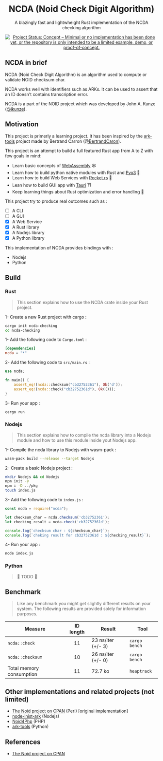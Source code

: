 <div align="center">

# NCDA (Noid Check Digit Algorithm)

A blazingly fast and lightwheight Rust implementation of the NCDA checking algorithm

[![Project Status: Concept – Minimal or no implementation has been done yet, or the repository is only intended to be a limited example, demo, or proof-of-concept.](https://www.repostatus.org/badges/latest/concept.svg)](https://www.repostatus.org/#concept)

</div>

## NCDA in brief

NCDA (Noid Check Digit Algorithm) is an algorithm used to compute or validate NOID checksum char.

NCDA works well with identifiers such as ARKs. It can be used to assert that an ID doesn't contains transcription error.

NCDA is a part of the NOID project which was developed by John A. Kunze ([@jkunze](https://github.com/jkunze)).

## Motivation

This project is primerly a learning project. It has been inspired by the [ark-tools](https://github.com/BertrandCaron/ark-tools) project made by Bertrand Carron ([@BertrandCaron](https://github.com/BertrandCaron)). 

This project is an attempt to build a full featured Rust app from A to Z with few goals in mind:

* Learn basic concepts of [WebAssembly](https://webassembly.org/) 🕸
* Learn how to build python native modules with Rust and [Pyo3](https://github.com/PyO3/pyo3) 🐍
* Learn how to build Web Services with [Rocket.rs](https://www.rocket.rs/) 🚀
* Lean how to build GUI app with [Tauri](https://github.com/tauri-apps/tauri) ⛩️
* Keep learning things about Rust optimization and error handling 🦀

This project try to produce real outcomes such as :

- [ ]  A CLI
- [ ]  A GUI
- [x]  A Web Service
- [x]  A Rust library
- [x]  A Nodejs library
- [x]  A Python library

This implementation of NCDA provides bindings with :

* Nodejs
* Python

## Build 

### Rust

> This section explains how to use the NCDA crate inside your Rust project.

1- Create a new Rust project with cargo :

```sh
cargo init ncda-checking
cd ncda-checking
```

1- Add the following code to `Cargo.toml` :

```toml
[dependencies]
ncda = "*"
```

2- Add the following code to `src/main.rs` :

```rs
use ncda;

fn main() {
    assert_eq!(ncda::checksum("cb32752361"), Ok('d'));
    assert_eq!(ncda::check("cb32752361d"), Ok(()));
}
```

3- Run your app :

```sh
cargo run
```

### Nodejs

> This section explains how to compile the ncda library into a Nodejs module and how to use this module inside yout Nodejs app.

1- Compile the ncda library to Nodejs with wasm-pack :

```sh
wasm-pack build --release --target Nodejs
```

2- Create a basic Nodejs project :

```sh
mkdir Nodejs && cd Nodejs
npm init -y     
npm i -D ../pkg
touch index.js
```

3- Add the following code to `index.js`  :

```js
const ncda = require("ncda");

let checksum_char = ncda.checksum('cb32752361');
let checking_result = ncda.check('cb32752361d');

console.log(`checksum char : ${checksum_char}`);
console.log(`cheking result for cb32752361d : ${checking_result}`);
```

4- Run your app :

```sh
node index.js
```

### Python

> 🚧 TODO 🚧

## Benchmark

> Like any benchmark you might get slightly different results on your system. The following results are provided solely for information purposes.

<div align="center">

| Measure                  | ID length | Result             | Tool          |
| ------------------------ | :-------: | ------------------ | ------------- |
| `ncda::check`            |    11     | 23 ns/iter (+/- 3) | `cargo bench` |
| `ncda::checksum`         |    10     | 26 ns/iter (+/- 0) | `cargo bench` |
| Total memory consumption |    11     | 72.7 ko            | `heaptrack`   |

</div>

## Other implementations and related projects (not limited)

* [The Noid project on CPAN](https://metacpan.org/pod/distribution/Noid/noid) (Perl) [original implementation]
* [node-inist-ark](https://github.com/Inist-CNRS/node-inist-ark) (Nodejs)
* [Noid4Php](https://github.com/Daniel-KM/Noid4Php/blob/master/noid) (PHP)
* [ark-tools](https://github.com/BertrandCaron/ark-tools) (Python)

## References

- [The Noid project on CPAN](https://metacpan.org/pod/distribution/Noid/noid)
